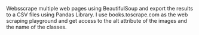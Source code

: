 Websscrape multiple web pages using BeautifulSoup and export the results to a CSV files using Pandas Library. 
I use books.toscrape.com as the web scraping playground and get access to the alt attribute of the images and the name of the classes. 
